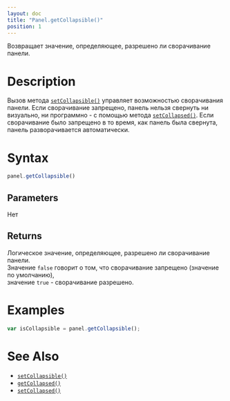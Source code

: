 ```yaml
---
layout: doc
title: "Panel.getCollapsible()"
position: 1
---
```


Возвращает значение, определяющее, разрешено ли сворачивание панели.

# Description

Вызов метода [`setCollapsible()`](../Panel.setCollapsible/) управляет возможностью сворачивания
панели. Если сворачивание запрещено, панель нельзя свернуть ни визуально, ни программно - с помощью
метода [`setCollapsed()`](../Panel.setCollapsed/). Если сворачивание было запрещено в то время, как
панель была свернута, панель разворачивается автоматически.

# Syntax

```js
panel.getCollapsible()
```

## Parameters

Нет

## Returns

Логическое значение, определяющее, разрешено ли сворачивание панели.  
Значение `false` говорит о том, что сворачивание запрещено (значение по умолчанию),  
значение `true` - сворачивание разрешено.

# Examples

```js
var isCollapsible = panel.getCollapsible();
```

# See Also

* [`setCollapsible()`](../Panel.setCollapsible/)
* [`getCollapsed()`](../Panel.getCollapsed/)
* [`setCollapsed()`](../Panel.setCollapsed/)
